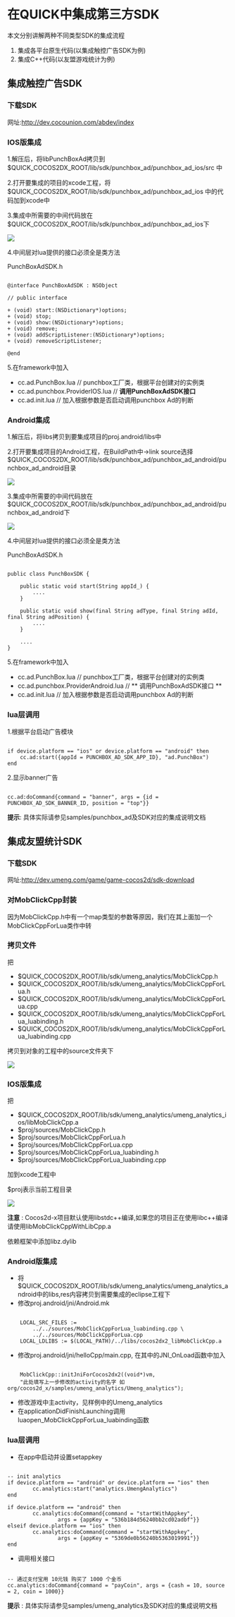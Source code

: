 # 在QUICK中集成第三方SDK #

本文分别讲解两种不同类型SDK的集成流程

1. 集成各平台原生代码(以集成触控广告SDK为例)
2. 集成C++代码(以友盟游戏统计为例)

## 集成触控广告SDK ##

### 下载SDK ###
网址:<http://dev.cocounion.com/abdev/index>

### IOS版集成 ###

1.解压后，将libPunchBoxAd拷贝到 $QUICK_COCOS2DX_ROOT/lib/sdk/punchbox_ad/punchbox_ad_ios/src 中

2.打开要集成的项目的xcode工程，将 $QUICK_COCOS2DX_ROOT/lib/sdk/punchbox_ad/punchbox_ad_ios 中的代码加到xcode中

3.集成中所需要的中间代码放在$QUICK_COCOS2DX_ROOT/lib/sdk/punchbox_ad/punchbox_ad_ios下

![](res/integration_third_party_01.png)

4.中间层对lua提供的接口必须全是类方法

PunchBoxAdSDK.h

~~~

@interface PunchBoxAdSDK : NSObject

// public interface

+ (void) start:(NSDictionary*)options;
+ (void) stop;
+ (void) show:(NSDictionary*)options;
+ (void) remove;
+ (void) addScriptListener:(NSDictionary*)options;
+ (void) removeScriptListener;

@end

~~~

5.在framework中加入

- cc.ad.PunchBox.lua // punchbox工厂类，根据平台创建对的实例类
- cc.ad.punchbox.ProviderIOS.lua // **调用PunchBoxAdSDK接口**
- cc.ad.init.lua // 加入根据参数是否启动调用punchbox Ad的判断

### Android集成 ###

1.解压后，将libs拷贝到要集成项目的proj.android/libs中

2.打开要集成项目的Android工程，在BuildPath中->link source选择$QUICK_COCOS2DX_ROOT/lib/sdk/punchbox_ad/punchbox_ad_android/punchbox_ad_android目录

![](res/integration_third_party_03.png)

3.集成中所需要的中间代码放在$QUICK_COCOS2DX_ROOT/lib/sdk/punchbox_ad/punchbox_ad_android/punchbox_ad_android下

![](res/integration_third_party_04.png)

4.中间层对lua提供的接口必须全是类方法

PunchBoxAdSDK.h

~~~

public class PunchBoxSDK {

    public static void start(String appId_) {
		....
    }
    
    public static void show(final String adType, final String adId, final String adPosition) {
    	....
    }
    
    ....
}

~~~

5.在framework中加入

- cc.ad.PunchBox.lua // punchbox工厂类，根据平台创建对的实例类
- cc.ad.punchbox.ProviderAndroid.lua // ** 调用PunchBoxAdSDK接口 **
- cc.ad.init.lua // 加入根据参数是否启动调用punchbox Ad的判断

### lua层调用 ###

1.根据平台启动广告模块

~~~

if device.platform == "ios" or device.platform == "android" then
	cc.ad:start({appId = PUNCHBOX_AD_SDK_APP_ID}, "ad.PunchBox")
end

~~~


2.显示banner广告

~~~

cc.ad:doCommand{command = "banner", args = {id = PUNCHBOX_AD_SDK_BANNER_ID, position = "top"}}

~~~

**提示**: 具体实际请参见samples/punchbox_ad及SDK对应的集成说明文档

## 集成友盟统计SDK ##

### 下载SDK ###
网址:<http://dev.umeng.com/game/game-cocos2d/sdk-download>

### 对MobClickCpp封装 ###

因为MobClickCpp.h中有一个map类型的参数等原因，我们在其上面加一个MobClickCppForLua类作中转

### 拷贝文件 ###

把

- $QUICK_COCOS2DX_ROOT/lib/sdk/umeng_analytics/MobClickCpp.h
- $QUICK_COCOS2DX_ROOT/lib/sdk/umeng_analytics/MobClickCppForLua.h
- $QUICK_COCOS2DX_ROOT/lib/sdk/umeng_analytics/MobClickCppForLua.cpp
- $QUICK_COCOS2DX_ROOT/lib/sdk/umeng_analytics/MobClickCppForLua_luabinding.h
- $QUICK_COCOS2DX_ROOT/lib/sdk/umeng_analytics/MobClickCppForLua_luabinding.cpp

拷贝到对象的工程中的source文件夹下

![](res/integration_third_party_06.png)


### IOS版集成 ###

把

- $QUICK_COCOS2DX_ROOT/lib/sdk/umeng_analytics/umeng_analytics_ios/libMobClickCpp.a
- $proj/sources/MobClickCpp.h
- $proj/sources/MobClickCppForLua.h
- $proj/sources/MobClickCppForLua.cpp
- $proj/sources/MobClickCppForLua_luabinding.h
- $proj/sources/MobClickCppForLua_luabinding.cpp

加到xcode工程中

$proj表示当前工程目录

![](res/integration_third_party_05.png)

**注意** : Cocos2d-x项目默认使用libstdc++编译,如果您的项目正在使用libc++编译请使用libMobClickCppWithLibCpp.a

依赖框架中添加libz.dylib

### Android版集成 ###

- 将 $QUICK_COCOS2DX_ROOT/lib/sdk/umeng_analytics/umeng_analytics_android中的libs,res内容拷贝到需要集成的eclipse工程下
- 修改proj.android/jni/Android.mk

~~~

	LOCAL_SRC_FILES :=
    	../../sources/MobClickCppForLua_luabinding.cpp \
    	../../sources/MobClickCppForLua.cpp
	LOCAL_LDLIBS := $(LOCAL_PATH)/../libs/cocos2dx2_libMobClickCpp.a

~~~

- 修改proj.android/jni/helloCpp/main.cpp, 在其中的JNI_OnLoad函数中加入

~~~

	MobClickCpp::initJniForCocos2dx2((void*)vm,
	"此处填写上一步修改的activity的名字 如org/cocos2d_x/samples/umeng_analytics/Umeng_analytics");

~~~
	
- 修改游戏中主activity，见样例中的Umeng_analytics
- 在applicationDidFinishLaunching调用luaopen_MobClickCppForLua_luabinding函数

### lua层调用 ###

- 在app中启动并设置setappkey

~~~

-- init analytics
if device.platform == "android" or device.platform == "ios" then
        cc.analytics:start("analytics.UmengAnalytics")
end
    
if device.platform == "android" then
    	cc.analytics:doCommand{command = "startWithAppkey",
    			args = {appKey = "536b184d56240bb2cd02adbf"}}
elseif device.platform == "ios" then
    	cc.analytics:doCommand{command = "startWithAppkey",
    			args = {appKey = "5369de0b56240b5363019991"}}
end

~~~

- 调用相关接口

~~~

-- 通过支付宝用 10元钱 购买了 1000 个金币
cc.analytics:doCommand{command = "payCoin", args = {cash = 10, source = 2, coin = 1000}}

~~~

**提示** : 具体实际请参见samples/umeng_analytics及SDK对应的集成说明文档
